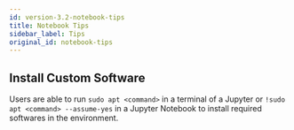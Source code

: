 ```yaml
---
id: version-3.2-notebook-tips
title: Notebook Tips
sidebar_label: Tips
original_id: notebook-tips
---
```



## Install Custom Software

Users are able to run `sudo apt <command>` in a terminal of a Jupyter or `!sudo apt <command> --assume-yes` in a Jupyter Notebook to install required softwares in the environment.
